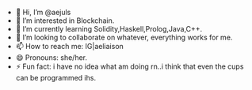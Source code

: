 - 👋 Hi, I’m @aejuls
- 👀 I’m interested in Blockchain.
- 🌱 I’m currently learning Solidity,Haskell,Prolog,Java,C++.
- 💞️ I’m looking to collaborate on whatever, everything works for me.
- 📫 How to reach me: IG|aeliaison
- 😄 Pronouns: she/her.
- ⚡ Fun fact: i have no idea what am doing rn..i think that even the cups can be programmed ihs.

<!---
aejuls/aejuls is a ✨ special ✨ repository because its `README.md` (this file) appears on your GitHub profile.
You can click the Preview link to take a look at your changes.
--->
